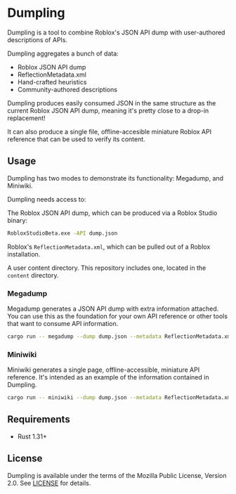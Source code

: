 # Dumpling
Dumpling is a tool to combine Roblox's JSON API dump with user-authored descriptions of APIs.

Dumpling aggregates a bunch of data:
* Roblox JSON API dump
* ReflectionMetadata.xml
* Hand-crafted heuristics
* Community-authored descriptions

Dumpling produces easily consumed JSON in the same structure as the current Roblox JSON API dump, meaning it's pretty close to a drop-in replacement!

It can also produce a single file, offline-accesible miniature Roblox API reference that can be used to verify its content.

## Usage
Dumpling has two modes to demonstrate its functionality: Megadump, and Miniwiki.

Dumpling needs access to:

The Roblox JSON API dump, which can be produced via a Roblox Studio binary:

```sh
RobloxStudioBeta.exe -API dump.json
```

Roblox's `ReflectionMetadata.xml`, which can be pulled out of a Roblox installation.

A user content directory. This repository includes one, located in the `content` directory.

### Megadump
Megadump generates a JSON API dump with extra information attached. You can use this as the foundation for your own API reference or other tools that want to consume API information.

```sh
cargo run -- megadump --dump dump.json --metadata ReflectionMetadata.xml --content content -o megadump.json
```

### Miniwiki
Miniwiki generates a single page, offline-accessible, miniature API reference. It's intended as an example of the information contained in Dumpling.

```sh
cargo run -- miniwiki --dump dump.json --metadata ReflectionMetadata.xml --content content -o miniwiki.html
```

## Requirements
* Rust 1.31+

## License
Dumpling is available under the terms of the Mozilla Public License, Version 2.0. See [LICENSE](LICENSE) for details.